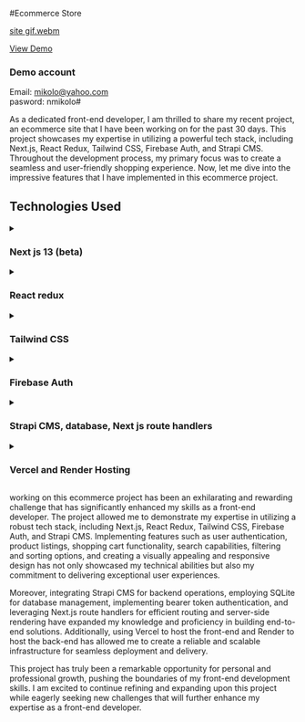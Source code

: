 #Ecommerce Store

[site gif.webm](https://github.com/Ofonna-N/bags-n-shoes--ecommerce-stroe-/assets/108894366/9ee3da24-ce4a-46d1-8720-a51f014c855d)

[View Demo](https://bags-n-shoes-ecommerce-store.vercel.app/)

### Demo account<br>
Email: mikolo@yahoo.com <br>
pasword: nmikolo#

As a dedicated front-end developer, I am thrilled to share my recent project, an ecommerce site that I have been working on for the past 30 days. This project showcases my expertise in utilizing a powerful tech stack, including Next.js, React Redux, Tailwind CSS, Firebase Auth, and Strapi CMS. Throughout the development process, my primary focus was to create a seamless and user-friendly shopping experience. Now, let me dive into the impressive features that I have implemented in this ecommerce project.

## Technologies Used
<details>
  <summary> <h3> Next js 13 (beta)</h3> </summary>
  I utilized the cutting-edge features of Next.js 13's beta app, harnessing its powerful capabilities to enhance the ecommerce project.

  Routing was made effortless with the file-system based router built on top of Server Components. This allowed me to easily implement layouts, nested routing, loading states, error handling, and more, ensuring smooth and intuitive navigation throughout the site.

  To achieve optimal rendering performance, I leveraged the benefits of both client-side and server-side rendering with Client and Server Components. I took advantage of Next.js' Static and Dynamic Rendering options on the server, optimizing the streaming process for both the Edge and Node.js runtimes. This ensured efficient content delivery and enhanced the overall user experience.

  Simplified data fetching was made possible through the async/await support in React Components and the fetch()s API. This aligned perfectly with React and the Web Platform, allowing me to effortlessly retrieve data and seamlessly integrate it into the application.

  For styling, Next.js 13 provided excellent support for various styling methods, including CSS Modules, Tailwind CSS, and CSS-in-JS. This flexibility enabled me to choose the preferred styling approach for the project, ensuring consistent and visually appealing designs.

  To further enhance the performance and user experience, I implemented image, font, and script optimizations. These optimizations targeted Core Web Vitals, resulting in improved loading times and a smoother overall experience for users.

  Additionally, Next.js 13 offered improved support for TypeScript, featuring better type checking and more efficient compilation. I took advantage of the custom TypeScript Plugin and type checker, which streamlined the development process and enhanced the codebase's maintainability.
</details>

<details>
  <summary> <h3> React redux </h3> </summary>
  I utilized React Redux for efficient global state management throughout my ecommerce project. By leveraging React Redux, I ensured seamless communication and synchronization of states across various components in the application. One key area where React Redux played a crucial role was in managing the shopping cart functionality. With the help of Redux's centralized store, I could easily add, remove, and update items in the cart, ensuring a smooth and consistent user experience. Additionally, I utilized React Redux to handle the state of filters applied across different panels in the application. This allowed users to refine their product search by applying various filters such as price range, category, or brand, ensuring a personalized and tailored shopping experience. Furthermore, React Redux empowered me to manage the state of toggleable side menus, enabling users to conveniently navigate through different sections of the app. By effectively utilizing React Redux for global state management, I streamlined the user interface and ensured that data was consistently and accurately shared across relevant components.
</details>

<details>
  <summary> <h3> Tailwind CSS </h3> </summary>
  Tailwind CSS proved to be an invaluable tool in making my ecommerce site fully responsive. With its utility-first approach, Tailwind CSS made the process of creating a responsive design effortless and efficient. By leveraging its extensive set of pre-defined classes, I was able to apply responsive styles to different elements with ease. Whether it was adjusting the layout, font sizes, or spacing, Tailwind CSS provided me with the flexibility to create a visually appealing and user-friendly experience across various devices and screen sizes. The simplicity and scalability of Tailwind CSS significantly streamlined the responsive design process, allowing me to focus on delivering a seamless browsing experience for users on desktop, tablets, and mobile devices.
</details>

<details>
  <summary> <h3> Firebase Auth </h3> </summary>
  For user authentication, I leveraged the power of Firebase Auth in my ecommerce project, ensuring a seamless sign-up and login experience for users. By integrating Firebase Auth, I was able to provide a secure and efficient authentication process. Users can easily create new accounts, log in with their credentials, and enjoy a personalized shopping experience tailored to their preferences. Firebase Auth handles the authentication flow, including email verification and password reset functionality, allowing users to engage with the platform effortlessly. This seamless integration of Firebase Auth showcases my ability to implement robust authentication systems and prioritize user security in my front-end development projects.
</details>

<details>
  <summary> <h3> Strapi CMS, database, Next js route handlers </h3> </summary>
  I utilized Strapi CMS as the backend solution for my ecommerce project, enabling seamless CRUD (Create, Read, Update, Delete) operations. To ensure efficient data storage and retrieval, I integrated SQLite as the database for the project.

For secure API communication between the front end and the backend, I implemented a bearer token authentication mechanism. This approach provides an additional layer of security by requiring a valid token for accessing protected routes and performing authorized actions.

To handle the routing and server-side rendering (SSR) aspects of the application, I leveraged the powerful Next.js framework. Next.js route handlers allowed me to define custom API endpoints, which efficiently handled specific requests and seamlessly connected with the Strapi CMS backend.

By combining Strapi CMS, SQLite, bearer token authentication, and Next.js route handlers, I was able to create a robust and scalable backend infrastructure that supported smooth CRUD operations while ensuring data security and efficient API communication.

This comprehensive backend setup demonstrates my ability to integrate different technologies and frameworks, showcasing my skills in building end-to-end solutions that provide a seamless user experience while ensuring data integrity and security.
</details>

<details>
  <summary> <h3> Vercel and Render Hosting </h3> </summary>
 
I utilized Vercel to host the front-end portion of my ecommerce site, ensuring a reliable and scalable hosting solution. Vercel's platform allowed me to deploy and serve my Next.js application with ease, providing high-performance delivery and automatic scaling capabilities.

For the back-end part of the site, I chose Render as the hosting platform. Render offered a robust and flexible environment for deploying my Strapi CMS-powered backend. With Render, I could effortlessly manage the backend infrastructure, ensuring smooth operations, and efficient scaling as needed.

By leveraging Vercel and Render, I created a seamless integration between the front-end and back-end components of my ecommerce site. This combination of hosting platforms provided a reliable and scalable infrastructure, allowing me to deliver an optimal user experience while efficiently managing the deployment and hosting processes.p demonstrates my ability to integrate different technologies and frameworks, showcasing my skills in building end-to-end solutions that provide a seamless user experience while ensuring data integrity and security.
</details>

working on this ecommerce project has been an exhilarating and rewarding challenge that has significantly enhanced my skills as a front-end developer. The project allowed me to demonstrate my expertise in utilizing a robust tech stack, including Next.js, React Redux, Tailwind CSS, Firebase Auth, and Strapi CMS. Implementing features such as user authentication, product listings, shopping cart functionality, search capabilities, filtering and sorting options, and creating a visually appealing and responsive design has not only showcased my technical abilities but also my commitment to delivering exceptional user experiences.

Moreover, integrating Strapi CMS for backend operations, employing SQLite for database management, implementing bearer token authentication, and leveraging Next.js route handlers for efficient routing and server-side rendering have expanded my knowledge and proficiency in building end-to-end solutions. Additionally, using Vercel to host the front-end and Render to host the back-end has allowed me to create a reliable and scalable infrastructure for seamless deployment and delivery.

This project has truly been a remarkable opportunity for personal and professional growth, pushing the boundaries of my front-end development skills. I am excited to continue refining and expanding upon this project while eagerly seeking new challenges that will further enhance my expertise as a front-end developer.
